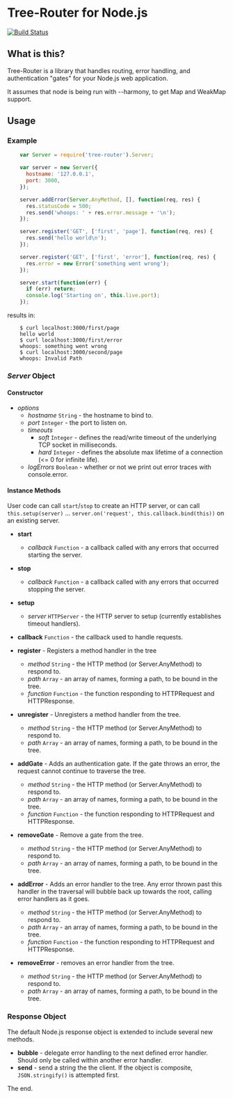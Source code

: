 # Tree-Router for Node.js

[![Build Status](https://secure.travis-ci.org/oconnore/tree-router.png?branch=master)](http://travis-ci.org/oconnore/tree-router)

## What is this?

Tree-Router is a library that handles routing, error handling, and authentication "gates" for your Node.js web application.

It assumes that node is being run with --harmony, to get Map and WeakMap support.

## Usage

### Example
```javascript
    var Server = require('tree-router').Server;

    var server = new Server({
      hostname: '127.0.0.1',
      port: 3000,
    });

    server.addError(Server.AnyMethod, [], function(req, res) {
      res.statusCode = 500;
      res.send('whoops: ' + res.error.message + '\n');
    });

    server.register('GET', ['first', 'page'], function(req, res) {
      res.send('hello world\n');
    });

    server.register('GET', ['first', 'error'], function(req, res) {
      res.error = new Error('something went wrong');
    });

    server.start(function(err) {
      if (err) return;
      console.log('Starting on', this.live.port);
    });
```

results in:

```
    $ curl localhost:3000/first/page
    hello world
    $ curl localhost:3000/first/error
    whoops: something went wrong
    $ curl localhost:3000/second/page
    whoops: Invalid Path
```


### *Server* Object

#### Constructor
- *options*
   - *hostname* ```String``` - the hostname to bind to.
   - *port* ```Integer``` - the port to listen on.
   - *timeouts*
      - *soft* ```Integer``` - defines the read/write timeout of the underlying TCP socket in milliseconds.
      - *hard* ```Integer``` - defines the absolute max lifetime of a connection (<= 0 for infinite life).
   - *logErrors* ```Boolean``` - whether or not we print out error traces with console.error.

#### Instance Methods

User code can call ```start```/```stop``` to create an HTTP server, or can call ```this.setup(server)``` ... ```server.on('request', this.callback.bind(this))``` on an existing server.

- **start**
   - *callback* ```Function``` - a callback called with any errors that occurred starting the server.

- **stop**
   - *callback* ```Function``` - a callback called with any errors that occurred stopping the server.

- **setup**
   - *server* ```HTTPServer``` - the HTTP server to setup (currently establishes timeout handlers).

- **callback** ```Function``` - the callback used to handle requests.

- **register** - Registers a method handler in the tree
   - *method* ```String``` - the HTTP method (or Server.AnyMethod) to respond to.
   - *path* ```Array``` - an array of names, forming a path, to be bound in the tree.
   - *function* ```Function``` - the function responding to HTTPRequest and HTTPResponse.

- **unregister** - Unregisters a method handler from the tree.
   - *method* ```String``` - the HTTP method (or Server.AnyMethod) to respond to.
   - *path* ```Array``` - an array of names, forming a path, to be bound in the tree.

- **addGate** - Adds an authentication gate. If the gate throws an error, the request cannot continue to traverse the tree.
   - *method* ```String``` - the HTTP method (or Server.AnyMethod) to respond to.
   - *path* ```Array``` - an array of names, forming a path, to be bound in the tree.
   - *function* ```Function``` - the function responding to HTTPRequest and HTTPResponse.

- **removeGate** - Remove a gate from the tree.
   - *method* ```String``` - the HTTP method (or Server.AnyMethod) to respond to.
   - *path* ```Array``` - an array of names, forming a path, to be bound in the tree.

- **addError** - Adds an error handler to the tree. Any error thrown past this handler in the traversal will bubble back up towards the root, calling error handlers as it goes.
   - *method* ```String``` - the HTTP method (or Server.AnyMethod) to respond to.
   - *path* ```Array``` - an array of names, forming a path, to be bound in the tree.
   - *function* ```Function``` - the function responding to HTTPRequest and HTTPResponse.

- **removeError** - removes an error handler from the tree.
   - *method* ```String``` - the HTTP method (or Server.AnyMethod) to respond to.
   - *path* ```Array``` - an array of names, forming a path, to be bound in the tree.

### Response Object

The default Node.js response object is extended to include several new methods.

- **bubble** - delegate error handling to the next defined error handler. Should only be called within another error handler.
- **send** - send a string the the client. If the object is composite, ```JSON.stringify()``` is attempted first.

The end.

